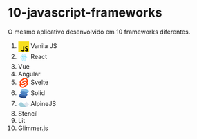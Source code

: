 # 10-javascript-frameworks

O mesmo aplicativo desenvolvido em 10 frameworks diferentes.

1. <img src="./vanilla-app/public/javascript.png" style="width:25px; height:25px; vertical-align:middle; object-fit:contain;"> Vanila JS
2. <img src="./react-app/src/react.svg" style="width:25px; height:25px; vertical-align:middle; object-fit:contain;"> React
3. Vue
4. Angular
5. <img src="./svelte-app/src/svelte.png" style="width:25px; height:25px; vertical-align:middle; object-fit:contain;"> Svelte
6. <img src="./solid-app/public/solid.svg" style="width:25px; height:25px; vertical-align:middle; object-fit:contain;"> Solid
7. <img src="./alpinejs-app/public/alpinejs.svg" style="width:25px; height:25px; vertical-align:middle; object-fit:contain;"> AlpineJS
8. Stencil
9. Lit
10. Glimmer.js
